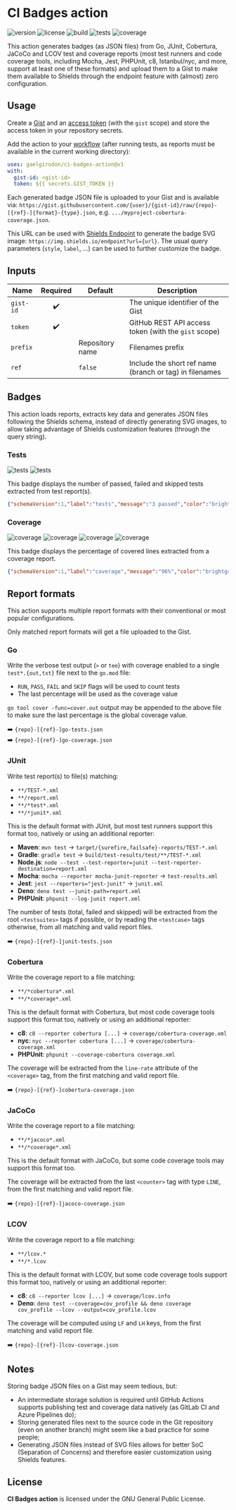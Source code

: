 # CI Badges action

![version](https://img.shields.io/github/package-json/v/gaelgirodon/ci-badges-action?style=flat-square)
![license](https://img.shields.io/github/license/gaelgirodon/ci-badges-action?style=flat-square)
![build](https://img.shields.io/github/actions/workflow/status/gaelgirodon/ci-badges-action/main.yml?branch=main&style=flat-square)
![tests](https://img.shields.io/endpoint?style=flat-square&url=https%3A%2F%2Fgist.githubusercontent.com%2FGaelGirodon%2F715c62717519f634185af0ebde234992%2Fraw%2Fci-badges-action-junit-tests.json)
![coverage](https://img.shields.io/endpoint?style=flat-square&url=https%3A%2F%2Fgist.githubusercontent.com%2FGaelGirodon%2F715c62717519f634185af0ebde234992%2Fraw%2Fci-badges-action-cobertura-coverage.json)

This action generates badges (as JSON files) from Go, JUnit, Cobertura, JaCoCo
and LCOV test and coverage reports (most test runners and code coverage tools,
including Mocha, Jest, PHPUnit, c8, Istanbul/nyc, and more, support at least
one of these formats) and upload them to a Gist to make them available to
Shields through the endpoint feature with (almost) zero configuration.

## Usage

Create a [Gist](https://gist.github.com) and an
[access token](https://github.com/settings/tokens) (with the `gist` scope)
and store the access token in your repository secrets.

Add the action to your [workflow](./.github/workflows/main.yml#L27-L30) (after
running tests, as reports must be available in the current working directory):

```yaml
uses: gaelgirodon/ci-badges-action@v1
with:
  gist-id: <gist-id>
  token: ${{ secrets.GIST_TOKEN }}
```

Each generated badge JSON file is uploaded to your Gist and is available via:
`https://gist.githubusercontent.com/{user}/{gist-id}/raw/{repo}-[{ref}-]{format}-{type}.json`,
e.g. `.../myproject-cobertura-coverage.json`.

This URL can be used with [Shields Endpoint](https://shields.io/badges/endpoint-badge)
to generate the badge SVG image: `https://img.shields.io/endpoint?url={url}`.
The usual query parameters (`style`, `label`, ...) can be used to further
customize the badge.

## Inputs

| Name      | Required | Default         | Description                                             |
| --------- | :------: | --------------- | ------------------------------------------------------- |
| `gist-id` |    ✔️     |                 | The unique identifier of the Gist                       |
| `token`   |    ✔️     |                 | GitHub REST API access token (with the `gist` scope)    |
| `prefix`  |          | Repository name | Filenames prefix                                        |
| `ref`     |          | `false`         | Include the short ref name (branch or tag) in filenames |

## Badges

This action loads reports, extracts key data and generates JSON files following
the Shields schema, instead of directly generating SVG images, to allow taking
advantage of Shields customization features (through the query string).

### Tests

![tests](https://img.shields.io/endpoint?style=flat-square&url=https%3A%2F%2Fgist.githubusercontent.com%2FGaelGirodon%2F715c62717519f634185af0ebde234992%2Fraw%2Frepo-go-tests.json)
![tests](https://img.shields.io/endpoint?style=flat-square&url=https%3A%2F%2Fgist.githubusercontent.com%2FGaelGirodon%2F715c62717519f634185af0ebde234992%2Fraw%2Frepo-junit-tests.json)

This badge displays the number of passed, failed and skipped tests extracted
from test report(s).

```json
{"schemaVersion":1,"label":"tests","message":"3 passed","color":"brightgreen"}
```

### Coverage

![coverage](https://img.shields.io/endpoint?style=flat-square&url=https%3A%2F%2Fgist.githubusercontent.com%2FGaelGirodon%2F715c62717519f634185af0ebde234992%2Fraw%2Frepo-go-coverage.json)
![coverage](https://img.shields.io/endpoint?style=flat-square&url=https%3A%2F%2Fgist.githubusercontent.com%2FGaelGirodon%2F715c62717519f634185af0ebde234992%2Fraw%2Frepo-cobertura-coverage.json)
![coverage](https://img.shields.io/endpoint?style=flat-square&url=https%3A%2F%2Fgist.githubusercontent.com%2FGaelGirodon%2F715c62717519f634185af0ebde234992%2Fraw%2Frepo-jacoco-coverage.json)
![coverage](https://img.shields.io/endpoint?style=flat-square&url=https%3A%2F%2Fgist.githubusercontent.com%2FGaelGirodon%2F715c62717519f634185af0ebde234992%2Fraw%2Frepo-lcov-coverage.json)

This badge displays the percentage of covered lines extracted from a coverage
report.

```json
{"schemaVersion":1,"label":"coverage","message":"96%","color":"brightgreen"}
```

## Report formats

This action supports multiple report formats with their conventional or most
popular configurations.

Only matched report formats will get a file uploaded to the Gist.

### Go

Write the verbose test output (`>` or `tee`) with coverage enabled to a single
`test*.{out,txt}` file next to the `go.mod` file:

- `RUN`, `PASS`, `FAIL` and `SKIP` flags will be used to count tests
- The last percentage will be used as the coverage value

`go tool cover -func=cover.out` output may be appended to the above file to make
sure the last percentage is the global coverage value.

➡️ `{repo}-[{ref}-]go-tests.json`<br>
➡️ `{repo}-[{ref}-]go-coverage.json`

### JUnit

Write test report(s) to file(s) matching:

- `**/TEST-*.xml`
- `**/report.xml`
- `**/*test*.xml`
- `**/*junit*.xml`

This is the default format with JUnit, but most test runners support
this format too, natively or using an additional reporter:

- **Maven**: `mvn test` → `target/{surefire,failsafe}-reports/TEST-*.xml`
- **Gradle**: `gradle test` → `build/test-results/test/**/TEST-*.xml`
- **Node.js**: `node --test --test-reporter=junit --test-reporter-destination=report.xml`
- **Mocha**: `mocha --reporter mocha-junit-reporter` → `test-results.xml`
- **Jest**: `jest --reporters="jest-junit"` → `junit.xml`
- **Deno**: `deno test --junit-path=report.xml`
- **PHPUnit**: `phpunit --log-junit report.xml`

The number of tests (total, failed and skipped) will be extracted from
the root `<testsuites>` tags if possible, or by reading the `<testcase>`
tags otherwise, from all matching and valid report files.

➡️ `{repo}-[{ref}-]junit-tests.json`

### Cobertura

Write the coverage report to a file matching:

- `**/*cobertura*.xml`
- `**/*coverage*.xml`

This is the default format with Cobertura, but most code coverage tools
support this format too, natively or using an additional reporter:

- **c8**: `c8 --reporter cobertura [...]` → `coverage/cobertura-coverage.xml`
- **nyc**: `nyc --reporter cobertura [...]` → `coverage/cobertura-coverage.xml`
- **PHPUnit**: `phpunit --coverage-cobertura coverage.xml`

The coverage will be extracted from the `line-rate` attribute of the
`<coverage>` tag, from the first matching and valid report file.

➡️ `{repo}-[{ref}-]cobertura-coverage.json`

### JaCoCo

Write the coverage report to a file matching:

- `**/*jacoco*.xml`
- `**/*coverage*.xml`

This is the default format with JaCoCo, but some code coverage tools may
support this format too.

The coverage will be extracted from the last `<counter>` tag with type `LINE`,
from the first matching and valid report file.

➡️ `{repo}-[{ref}-]jacoco-coverage.json`

### LCOV

Write the coverage report to a file matching:

- `**/lcov.*`
- `**/*.lcov`

This is the default format with LCOV, but some code coverage tools
support this format too, natively or using an additional reporter:

- **c8**: `c8 --reporter lcov [...]` → `coverage/lcov.info`
- **Deno**: `deno test --coverage=cov_profile && deno coverage cov_profile --lcov --output=cov_profile.lcov`

The coverage will be computed using `LF` and `LH` keys, from the first
matching and valid report file.

➡️ `{repo}-[{ref}-]lcov-coverage.json`

## Notes

Storing badge JSON files on a Gist may seem tedious, but:

- An intermediate storage solution is required until GitHub Actions supports
  publishing test and coverage data natively (as GitLab CI and Azure Pipelines
  do);
- Storing generated files next to the source code in the Git repository (even
  on another branch) might seem like a bad practice for some people;
- Generating JSON files instead of SVG files allows for better SoC (Separation
  of Concerns) and therefore easier customization using Shields features.

## License

**CI Badges action** is licensed under the GNU General Public License.
